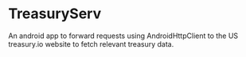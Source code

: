 # TreasuryServ
An android app to forward requests using AndroidHttpClient to the US treasury.io website to fetch relevant treasury data.
